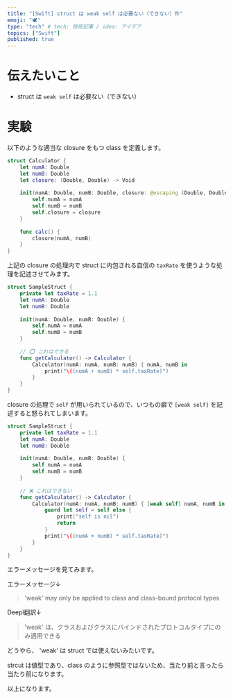 ```yaml
---
title: "[Swift] struct は weak self は必要ない（できない）件"
emoji: "🕊"
type: "tech" # tech: 技術記事 / idea: アイデア
topics: ["Swift"]
published: true
---
```


# 伝えたいこと

- struct は `weak self` は必要ない（できない）

# 実験

以下のような適当な closure をもつ class を定義します。

```swift
struct Calculator {
    let numA: Double
    let numB: Double
    let closure: (Double, Double) -> Void
    
    init(numA: Double, numB: Double, closure: @escaping (Double, Double) -> Void) {
        self.numA = numA
        self.numB = numB
        self.closure = closure
    }
    
    func calc() {
        closure(numA, numB)
    }
}
```

上記の closure の処理内で struct に内包される自信の `taxRate` を使うような処理を記述させてみます。

```swift
struct SampleStruct {
    private let taxRate = 1.1
    let numA: Double
    let numB: Double
    
    init(numA: Double, numB: Double) {
        self.numA = numA
        self.numB = numB
    }
    
    // ⭕️ これはできる
    func getCalculator() -> Calculator {
        Calculator(numA: numA, numB: numB) { numA, numB in
            print("\((numA + numB) * self.taxRate)")
        }
    }
}
```

closure の処理で `self` が用いられているので、いつもの癖で `[weak self]` を記述すると怒られてしまいます。

```swift
struct SampleStruct {
    private let taxRate = 1.1
    let numA: Double
    let numB: Double
    
    init(numA: Double, numB: Double) {
        self.numA = numA
        self.numB = numB
    }
    
    // ❌ これはできない
    func getCalculator() -> Calculator {
        Calculator(numA: numA, numB: numB) { [weak self] numA, numB in // 'weak' may only be applied to class and class-bound protocol types, not 'SampleStruct'
            guard let self = self else {
                print("self is nil")
                return
            }
            print("\((numA + numB) * self.taxRate)")
        }
    }
}
```

エラーメッセージを見てみます。

エラーメッセージ↓

> 'weak' may only be applied to class and class-bound protocol types

Deepl翻訳↓ 

> 'weak' は、クラスおよびクラスにバインドされたプロトコルタイプにのみ適用できる

どうやら、 'weak' は struct では使えないみたいです。

strcut は値型であり、class のように参照型ではないため、当たり前と言ったら当たり前になります。

以上になります。